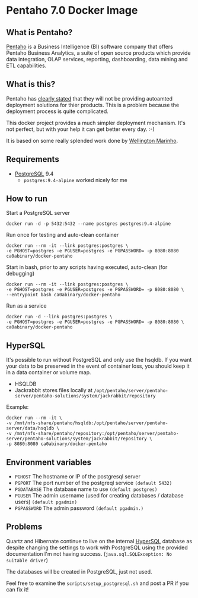 # Pentaho 7.0 Docker Image

## What is Pentaho?
[Pentaho](http://www.pentaho.com/) is a Business Intelligence (BI) software company that offers Pentaho Business Analytics, a suite of open source products which provide data integration, OLAP services, reporting, dashboarding, data mining and ETL capabilities.

## What is this?
Pentaho has [clearly stated](https://support.pentaho.com/hc/en-us/articles/210384343-Automated-deployment-solutions-Docker-Puppet-Chef-etc-) that they will not be providing autoamted deployment solutions for thier products.
This is a problem because the deployment process is quite complicated.

This docker project provides a much simpler deployment mechanism. It's not perfect, but with your help it can get better every day. :-)

It is based on some really splended work done by [Wellington Marinho](https://github.com/wmarinho/docker-pentaho).

## Requirements
- [PostgreSQL](https://www.postgresql.org/) 9.4
  - `postgres:9.4-alpine` worked nicely for me

## How to run
Start a PostgreSQL server
```
docker run -d -p 5432:5432 --name postgres postgres:9.4-alpine
```

Run once for testing and auto-clean container
```
docker run --rm -it --link postgres:postgres \
-e PGHOST=postgres -e PGUSER=postgres -e PGPASSWORD= -p 8080:8080 ca0abinary/docker-pentaho
```

Start in bash, prior to any scripts having executed, auto-clean (for debugging)
```
docker run --rm -it --link postgres:postgres \
-e PGHOST=postgres -e PGUSER=postgres -e PGPASSWORD= -p 8080:8080 \
--entrypoint bash ca0abinary/docker-pentaho
```

Run as a service
```
docker run -d --link postgres:postgres \
-e PGHOST=postgres -e PGUSER=postgres -e PGPASSWORD= -p 8080:8080 \
ca0abinary/docker-pentaho
```

## HyperSQL
It's possible to run without PostgreSQL and only use the hsqldb.
If you want your data to be preserved in the event of container loss, you should keep it in a data container or volume map.
- HSQLDB
- Jackrabbit stores files locally at `/opt/pentaho/server/pentaho-server/pentaho-solutions/system/jackrabbit/repository`

Example:
```
docker run --rm -it \
-v /mnt/nfs-share/pentaho/hsqldb:/opt/pentaho/server/pentaho-server/data/hsqldb \
-v /mnt/nfs-share/pentaho/repository:/opt/pentaho/server/pentaho-server/pentaho-solutions/system/jackrabbit/repository \
-p 8080:8080 ca0abinary/docker-pentaho
```

## Environment variables
- `PGHOST` The hostname or IP of the postgresql server
- `PGPORT` The port number of the postgreql service `(default 5432)`
- `PGDATABASE` The database name to use `(default postgres)`
- `PGUSER` The admin username (used for creating databases / database users) `(default pgadmin)`
- `PGPASSWORD` The admin password `(default pgadmin.)`

## Problems
Quartz and Hibernate continue to live on the internal [HyperSQL](http://hsqldb.org/) database as despite changing the settings to work with PostgreSQL using the provided documentation I'm not having success.
(`java.sql.SQLException: No suitable driver`)

The databases will be created in PostgreSQL, just not used.

Feel free to examine the `scripts/setup_postgresql.sh` and post a PR if you can fix it!
